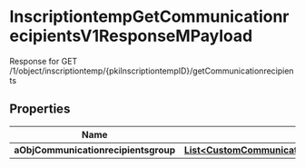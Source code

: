 

# InscriptiontempGetCommunicationrecipientsV1ResponseMPayload

Response for GET /1/object/inscriptiontemp/{pkiInscriptiontempID}/getCommunicationrecipients

## Properties

| Name | Type | Description | Notes |
|------------ | ------------- | ------------- | -------------|
|**aObjCommunicationrecipientsgroup** | [**List&lt;CustomCommunicationrecipientsgroupResponse&gt;**](CustomCommunicationrecipientsgroupResponse.md) |  |  |



